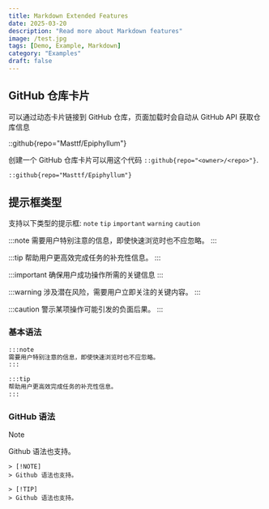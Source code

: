 ```yaml
---
title: Markdown Extended Features
date: 2025-03-20
description: "Read more about Markdown features"
image: /test.jpg
tags: [Demo, Example, Markdown]
category: "Examples"
draft: false
---
```


## GitHub 仓库卡片

可以通过动态卡片链接到 GitHub 仓库，页面加载时会自动从 GitHub API 获取仓库信息

::github{repo="Masttf/Epiphyllum"}

创建一个 GitHub 仓库卡片可以用这个代码 `::github{repo="<owner>/<repo>"}`.

```markdown
::github{repo="Masttf/Epiphyllum"}
```

## 提示框类型

支持以下类型的提示框: `note` `tip` `important` `warning` `caution`

:::note
需要用户特别注意的信息，即使快速浏览时也不应忽略。
:::

:::tip
帮助用户更高效完成任务的补充性信息。
:::

:::important
确保用户成功操作所需的关键信息
:::

:::warning
涉及潜在风险，需要用户立即关注的关键内容。
:::

:::caution
警示某项操作可能引发的负面后果。
:::

### 基本语法

```markdown
:::note
需要用户特别注意的信息，即使快速浏览时也不应忽略。
:::

:::tip
帮助用户更高效完成任务的补充性信息。
:::
```

### GitHub 语法

> [!NOTE]
> Github 语法也支持。

```
> [!NOTE]
> Github 语法也支持。

> [!TIP]
> Github 语法也支持。
```
